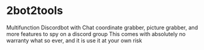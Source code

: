 # 2bot2tools
Multifunction Discordbot with Chat coordinate grabber, picture grabber, and more features to spy on a discord group                                                    This comes with absolutely no warranty what so ever, and it is use it at your own risk
